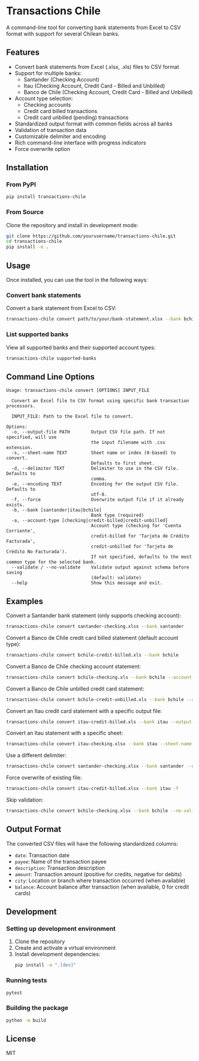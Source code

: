 # Transactions Chile

A command-line tool for converting bank statements from Excel to CSV format with support for several Chilean banks.

## Features

- Convert bank statements from Excel (.xlsx, .xls) files to CSV format
- Support for multiple banks:
  - Santander (Checking Account)
  - Itau (Checking Account, Credit Card - Billed and Unbilled)
  - Banco de Chile (Checking Account, Credit Card - Billed and Unbilled)
- Account type selection:
  - Checking accounts
  - Credit card billed transactions
  - Credit card unbilled (pending) transactions
- Standardized output format with common fields across all banks
- Validation of transaction data
- Customizable delimiter and encoding
- Rich command-line interface with progress indicators
- Force overwrite option

## Installation

### From PyPI

```bash
pip install transactions-chile
```

### From Source

Clone the repository and install in development mode:

```bash
git clone https://github.com/yourusername/transactions-chile.git
cd transactions-chile
pip install -e .
```

## Usage

Once installed, you can use the tool in the following ways:

### Convert bank statements

Convert a bank statement from Excel to CSV:

```bash
transactions-chile convert path/to/your/bank-statement.xlsx --bank bchile
```

### List supported banks

View all supported banks and their supported account types:

```bash
transactions-chile supported-banks
```

## Command Line Options

```
Usage: transactions-chile convert [OPTIONS] INPUT_FILE

  Convert an Excel file to CSV format using specific bank transaction processors.

  INPUT_FILE: Path to the Excel file to convert.

Options:
  -o, --output-file PATH        Output CSV file path. If not specified, will use
                                the input filename with .csv extension.
  -s, --sheet-name TEXT         Sheet name or index (0-based) to convert.
                                Defaults to first sheet.
  -d, --delimiter TEXT          Delimiter to use in the CSV file. Defaults to
                                comma.
  -e, --encoding TEXT           Encoding for the output CSV file. Defaults to
                                utf-8.
  -f, --force                   Overwrite output file if it already exists.
  -b, --bank [santander|itau|bchile]
                                Bank type (required)
  -a, --account-type [checking|credit-billed|credit-unbilled]
                                Account type (checking for 'Cuenta Corriente',
                                credit-billed for 'Tarjeta de Crédito Facturada',
                                credit-unbilled for 'Tarjeta de Crédito No Facturada').
                                If not specified, defaults to the most common type for the selected bank.
  --validate / --no-validate    Validate output against schema before saving
                                (default: validate)
  --help                        Show this message and exit.
```

## Examples

Convert a Santander bank statement (only supports checking account):
```bash
transactions-chile convert santander-checking.xlsx --bank santander
```

Convert a Banco de Chile credit card billed statement (default account type):
```bash
transactions-chile convert bchile-credit-billed.xls --bank bchile
```

Convert a Banco de Chile checking account statement:
```bash
transactions-chile convert bchile-checking.xls --bank bchile --account-type checking
```

Convert a Banco de Chile unbilled credit card statement:
```bash
transactions-chile convert bchile-credit-unbilled.xls --bank bchile --account-type credit-unbilled
```

Convert an Itau credit card statement with a specific output file:
```bash
transactions-chile convert itau-credit-billed.xls --bank itau --output-file itau-credit-processed.csv
```

Convert an Itau statement with a specific sheet:
```bash
transactions-chile convert itau-checking.xlsx --bank itau --sheet-name "Movimientos" --account-type checking
```

Use a different delimiter:
```bash
transactions-chile convert santander-checking.xlsx --bank santander --delimiter ";" --output-file santander_semicolon.csv
```

Force overwrite of existing file:
```bash
transactions-chile convert itau-credit-billed.xlsx --bank itau -f
```

Skip validation:
```bash
transactions-chile convert bchile-checking.xlsx --bank bchile --no-validate
```

## Output Format

The converted CSV files will have the following standardized columns:

- `date`: Transaction date
- `payee`: Name of the transaction payee
- `description`: Transaction description
- `amount`: Transaction amount (positive for credits, negative for debits)
- `city`: Location or branch where transaction occurred (when available)
- `balance`: Account balance after transaction (when available, 0 for credit cards)

## Development

### Setting up development environment

1. Clone the repository
2. Create and activate a virtual environment
3. Install development dependencies:
   ```bash
   pip install -e ".[dev]"
   ```

### Running tests

```bash
pytest
```

### Building the package

```bash
python -m build
```

## License

MIT
